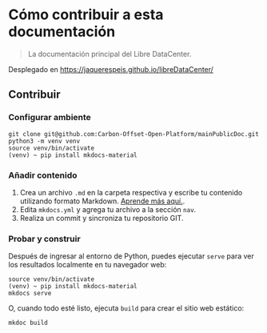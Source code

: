 # Cómo contribuir a esta documentación

> La documentación principal del Libre DataCenter.

Desplegado en https://jaquerespeis.github.io/libreDataCenter/

## Contribuir

### Configurar ambiente
```
git clone git@github.com:Carbon-Offset-Open-Platform/mainPublicDoc.git
python3 -m venv venv
source venv/bin/activate
(venv) ~ pip install mkdocs-material
```

### Añadir contenido
1. Crea un archivo `.md` en la carpeta respectiva y escribe tu contenido utilizando formato Markdown. [Aprende más aquí.](https://www.markdownguide.org/).
1. Edita `mkdocs.yml` y agrega tu archivo a la sección `nav`.
1. Realiza un commit y sincroniza tu repositorio GIT.

### Probar y construir

Después de ingresar al entorno de Python, puedes ejecutar `serve` para ver los resultados localmente en tu navegador web:
```
source venv/bin/activate
(venv) ~ pip install mkdocs-material
mkdocs serve 
```

O, cuando todo esté listo, ejecuta `build` para crear el sitio web estático:
```
mkdoc build
```

